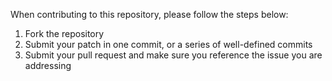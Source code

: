 When contributing to this repository, please follow the steps below:

1. Fork the repository
2. Submit your patch in one commit, or a series of well-defined commits
3. Submit your pull request and make sure you reference the issue you are addressing
